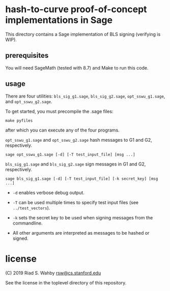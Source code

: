 # hash-to-curve proof-of-concept implementations in Sage

This directory contains a Sage implementation of BLS signing (verifying is WIP).

## prerequisites

You will need SageMath (tested with 8.7) and Make to run this code.

## usage

There are four utilities: `bls_sig_g1.sage`, `bls_sig_g2.sage`, `opt_sswu_g1.sage`, and `opt_sswu_g2.sage`.

To get started, you must precompile the .sage files:

    make pyfiles

after which you can execute any of the four programs.

`opt_sswu_g1.sage` and `opt_sswu_g2.sage` hash messages to G1 and G2, respectively.

    sage opt_sswu_g1.sage [-d] [-T test_input_file] [msg ...]

`bls_sig_g1.sage` and `bls_sig_g2.sage` sign messages in G1 and G2, respectively.

    sage bls_sig_g1.sage [-d] [-T test_input_file] [-k secret_key] [msg ...]

- `-d` enables verbose debug output.

- `-T` can be used multiple times to specify test input files (see `../test_vectors`).

- `-k` sets the secret key to be used when signing messages from the commandline.

- All other arguments are interpreted as messages to be hashed or signed.

# license

(C) 2019 Riad S. Wahby <rsw@cs.stanford.edu>

See the license in the toplevel directory of this repository.
